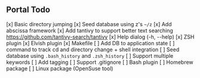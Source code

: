 Portal Todo
---

[x] Basic directory jumping
[x] Seed database using z's `~/z`
[x] Add abscissa framework
[x] Add tantivy to support better text searching https://github.com/tantivy-search/tantivy
[x] Help dialog (-h, --help)
[x] ZSH plugin
[x] Elvish plugin
[x] Makefile
[ ] Add DB to application state
[ ] command to track cd and directory change + shell integration
[ ] Seed database using `.bash_history` and `.zsh_history`
[ ] Support multiple keywords
[ ] Add tagging
[ ] Support .gitignore
[ ] Bash plugin
[ ] Homebrew package
[ ] Linux package (OpenSuse tool)
